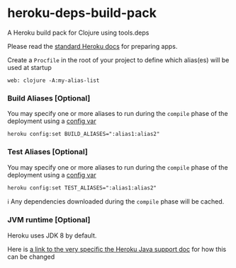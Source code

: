 # heroku-deps-build-pack

A Heroku build pack for Clojure using tools.deps

Please read the [standard Heroku docs](https://devcenter.heroku.com/articles/preparing-a-codebase-for-heroku-deployment) for preparing apps.

Create a `Procfile` in the root of your project to define which alias(es) will be used at startup

```
web: clojure -A:my-alias-list
```

### Build Aliases [Optional]

You may specify one or more aliases to run during the `compile` phase of the deployment using a [config var](https://devcenter.heroku.com/articles/config-vars#managing-config-vars)

```
heroku config:set BUILD_ALIASES=":alias1:alias2"
```

### Test Aliases [Optional]

You may specify one or more aliases to run during the `compile` phase of the deployment using a [config var](https://devcenter.heroku.com/articles/config-vars#managing-config-vars)

```
heroku config:set TEST_ALIASES=":alias1:alias2"
```

:information_source: Any dependencies downloaded during the `compile` phase will be cached.

### JVM runtime [Optional]

Heroku uses JDK 8 by default.
 
Here is [a link to the very specific the Heroku Java support doc](https://devcenter.heroku.com/articles/java-support#supported-java-versions) for how this can be changed
